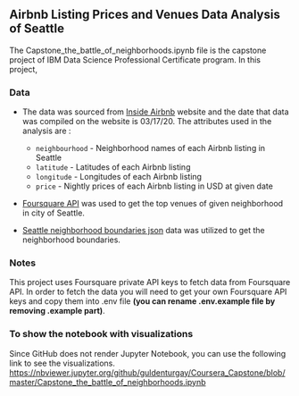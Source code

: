 ## Airbnb Listing Prices and Venues Data Analysis of Seattle

The Capstone_the_battle_of_neighborhoods.ipynb file is the capstone project of IBM Data Science Professional Certificate program. In this project,

### Data
- The data was sourced from [Inside Airbnb](http://insideairbnb.com/get-the-data.html) website and the date that data was compiled on the website is 03/17/20. The attributes used in the analysis are : 
    - `neighbourhood` -  Neighborhood names of each Airbnb listing in Seattle
    - `latitude` - Latitudes of each Airbnb listing
    - `longitude` - Longitudes of each Airbnb listing
    - `price` - Nightly prices of each Airbnb listing in USD at given date
    

- [Foursquare API](https://developer.foursquare.com/) was used to get the top venues of given neighborhood in city of Seattle.

- [Seattle neighborhood boundaries json](https://github.com/seattleio/seattle-boundaries-data/blob/master/data/neighborhoods.geojson) data was utilized to get the neighborhood boundaries.

### Notes
This project uses Foursquare private API keys to fetch data from Foursquare API. In order to fetch the data you will need to get your own Foursquare API keys and copy them into .env file __(you can rename .env.example file by removing .example part)__. 

### To show the notebook with visualizations

Since GitHub does not render Jupyter Notebook, you can use the following link to see the visualizations.
https://nbviewer.jupyter.org/github/guldenturgay/Coursera_Capstone/blob/master/Capstone_the_battle_of_neighborhoods.ipynb
